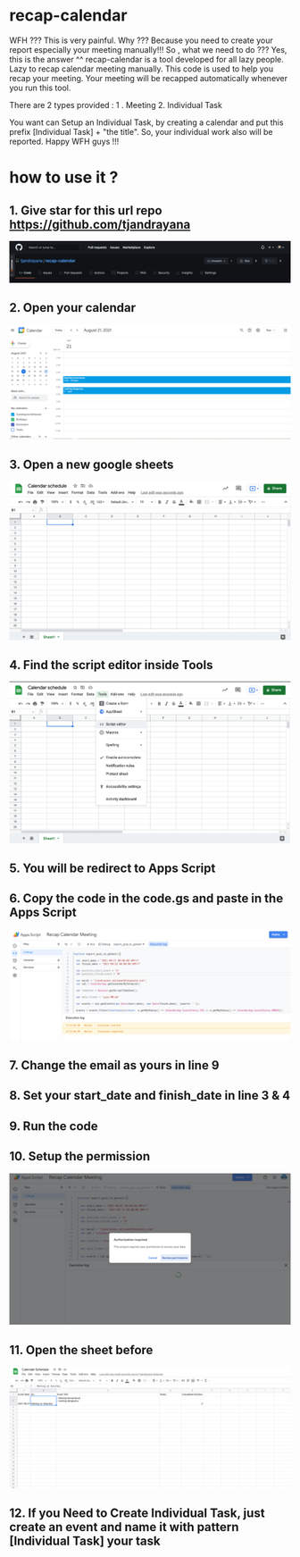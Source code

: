 # recap-calendar

WFH ??? This is very painful. Why ??? Because you need to create your report especially your meeting manually!!! So , what we need to do ??? Yes, this is the answer ^^
recap-calendar is a tool developed for all lazy people. Lazy to recap calendar meeting manually. This code is used to help you recap your meeting. Your meeting will be recapped automatically whenever you run this tool.

There are 2 types provided :
1 . Meeting
2. Individual Task

You want can Setup an Individual Task, by creating a calendar and put this prefix [Individual Task] + "the title". So, your individual work also will be reported.
Happy WFH guys !!!


# how to use it ?

## 1. Give star for this url repo https://github.com/tjandrayana

![](./img/star.png)

## 2. Open your calendar 

![](./img/calendar_list.png) 

## 3. Open a new google sheets

![](./img/calendar_sheet.png)

## 4. Find the script editor inside Tools
    
![](./img/script_editor.png)

## 5. You will be redirect to Apps Script

## 6. Copy the code in the code.gs and paste in the Apps Script
    
![](./img/apps_script.png)

## 7. Change the email as yours in line 9

## 8. Set your start_date and finish_date in line 3 & 4

## 9. Run the code 

## 10. Setup the permission

![](./img/review_permission.png)

## 11. Open the sheet before

![](./img/result.png)

## 12. If you Need to Create Individual Task, just create an event and name it with pattern [Individual Task] your task


